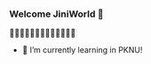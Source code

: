 ### Welcome JiniWorld 👋

<!--
**hyojin-park24/hyojin-park24** is a ✨ _special_ ✨ repository because its `README.md` (this file) appears on your GitHub profile.

Here are some ideas to get you started:

- 🔭 I’m currently working on ...
- 🌱 I’m currently learning ...
- 👯 I’m looking to collaborate on ...
- 🤔 I’m looking for help with ...
- 💬 Ask me about ...
- 📫 How to reach me: ...
- 😄 Pronouns: ...
- ⚡ Fun fact: ...
-->   
🐑🐑🐑🐑🐑🐑🐑🐑🐑🐑🐑🐑🐑
- 🌱 I’m currently learning in PKNU!   

